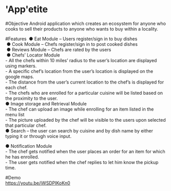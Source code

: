 # 'App'etite

#Objective
Android application which creates an ecosystem for anyone who cooks to sell their products to anyone who wants to buy within a locality.

#Features
­ ● Eat Module – Users register/sign in to buy dishes<br/>
­ ● Cook Module – Chefs register/sign in to post cooked dishes<br/>
­ ● Reviews Module – Chefs are rated by the users<br/>
­ ● Chefs’ Locator Module<br/>
		- All the chefs within 10 miles’ radius to the user’s location are displayed  	using markers.<br/>
		- A specific chef’s location from the user’s location is displayed on the google maps.<br/>
		- The distance from the user’s current location to the chef’s is displayed for each chef.<br/>
		- The chefs who are enrolled for a particular cuisine will be listed based on the proximity to the user.<br/>
­● Image storage and Retrieval Module<br/>
		- The chef can upload an image while enrolling for an item listed in the menu list<br/>
 		- The picture uploaded by the chef will be visible to the users upon selected that particular chef.<br/>
­● Search – the user can search by cuisine and by dish name by either typing it or through voice input.<br/>
  
­● Notification Module<br/>
		- The chef gets notified when the user places an order for an item for which he has enrolled.<br/>
		- The user gets notified when the chef replies to let him know the pickup time.<br/>

#Demo
<br/>
https://youtu.be/jWSDPIKoKn0		
